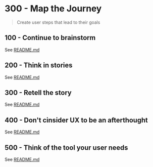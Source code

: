 # 300 - Map the Journey

> Create user steps that lead to their goals

## 100 - Continue to brainstorm

See [README.md](./100/README.md)

## 200 - Think in stories

See [README.md](./200/README.md)

## 300 - Retell the story

See [README.md](./300/README.md)

## 400 - Don't cinsider UX to be an afterthought

See [README.md](./400/README.md)

## 500 - Think of the tool your user needs

See [README.md](./500/README.md)
